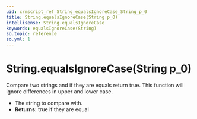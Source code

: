 ```yaml
---
uid: crmscript_ref_String_equalsIgnoreCase_String_p_0
title: String.equalsIgnoreCase(String p_0)
intellisense: String.equalsIgnoreCase
keywords: equalsIgnoreCase(String)
so.topic: reference
so.yml: 1
---
```


# String.equalsIgnoreCase(String p_0)

Compare two strings and if they are equals return true. This function will ignore differences in upper and lower case.

* The string to compare with.
* **Returns:** true if they are equal
